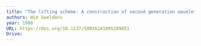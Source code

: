```yaml
---
title: "The lifting scheme: A construction of second generation wavelets"
authors: Wim Sweldens
year: 1998
URL: https://doi.org/10.1137/S0036141095289051
Drive:
---
```


